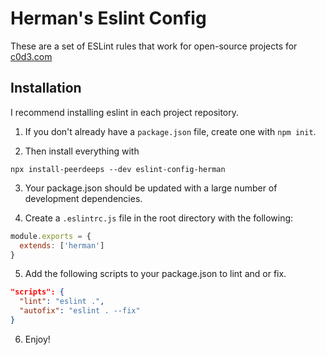# Herman's Eslint Config

These are a set of ESLint rules that work for open-source projects for [c0d3.com](https://www.c0d3.com)

## Installation

I recommend installing eslint in each project repository.

1. If you don't already have a `package.json` file, create one with `npm init`. 

2. Then install everything with 

```
npx install-peerdeeps --dev eslint-config-herman 
```

3. Your package.json should be updated with a large number of development dependencies.

4. Create a `.eslintrc.js` file in the root directory with the following:

```javascript
module.exports = {
  extends: ['herman']
}
```

5. Add the following scripts to your package.json to lint and or fix. 

```json
"scripts": {
  "lint": "eslint .",
  "autofix": "eslint . --fix"
}
```

6. Enjoy!
